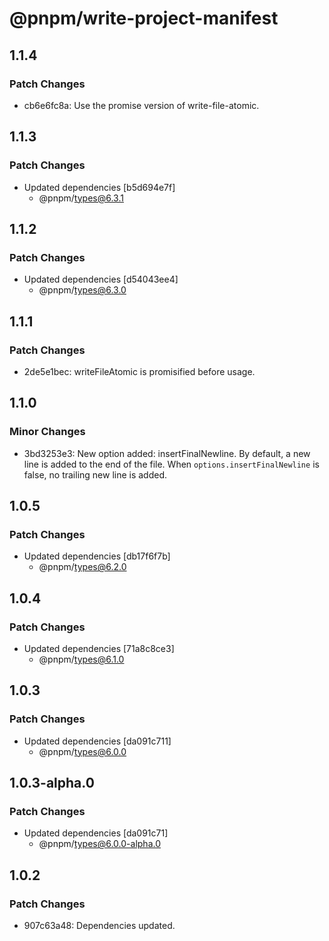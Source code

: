 # @pnpm/write-project-manifest

## 1.1.4

### Patch Changes

- cb6e6fc8a: Use the promise version of write-file-atomic.

## 1.1.3

### Patch Changes

- Updated dependencies [b5d694e7f]
  - @pnpm/types@6.3.1

## 1.1.2

### Patch Changes

- Updated dependencies [d54043ee4]
  - @pnpm/types@6.3.0

## 1.1.1

### Patch Changes

- 2de5e1bec: writeFileAtomic is promisified before usage.

## 1.1.0

### Minor Changes

- 3bd3253e3: New option added: insertFinalNewline. By default, a new line is added to the end of the file. When `options.insertFinalNewline` is false, no trailing new line is added.

## 1.0.5

### Patch Changes

- Updated dependencies [db17f6f7b]
  - @pnpm/types@6.2.0

## 1.0.4

### Patch Changes

- Updated dependencies [71a8c8ce3]
  - @pnpm/types@6.1.0

## 1.0.3

### Patch Changes

- Updated dependencies [da091c711]
  - @pnpm/types@6.0.0

## 1.0.3-alpha.0

### Patch Changes

- Updated dependencies [da091c71]
  - @pnpm/types@6.0.0-alpha.0

## 1.0.2

### Patch Changes

- 907c63a48: Dependencies updated.
